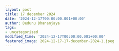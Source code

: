 ```yaml
---
layout: post
title: 17 december 2024
date: '2024-12-17T00:00:00.001+00:00'
author: Dedunu Dhananjaya
tags:
- uncategorized
modified_time: '2024-12-17T00:00:00.001+00:00'
featured_image: 2024-12-17-17-december-2024-1.jpeg
---
```


